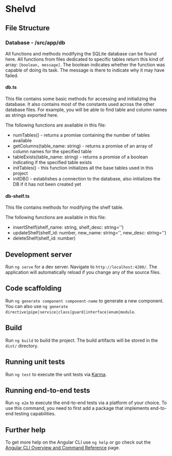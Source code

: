 # Shelvd

## File Structure
### Database - /src/app/db
All functions and methods modifying the SQLite database can be found here.
All functions from files dedicated to specific tables return this
kind of array: `[boolean, message]`. The boolean indicates whether the function 
was capable of doing its task. The message is there to indicate why it may have
failed.

#### db.ts
This file contains some basic methods for accessing and initializing tha database.
It also contains most of the constants used across the other database files.
For example, you will be able to find table and column names as strings exported here.

The following functions are available in this file:
- numTables() - returns a promise containing the number of tables available
- getColumns(table_name: string) - returns a promise of an array of column names for the specified table
- tableExists(table_name: string) - returns a promise of a boolean indicating if the specified table exists
- initTables() - this function initializes all the base tables used in this project
- initDB() - establishes a connection to the database, also initializes the DB if it has not been created yet

#### db-shelf.ts
This file contains methods for modifying the shelf table.

The following functions are available in this file:
- insertShelf(shelf_name: string, shelf_desc: string='')
- updateShelf(shelf_id: number, new_name: string='', new_desc: string='')
- deleteShelf(shelf_id: number)

## Development server

Run `ng serve` for a dev server. Navigate to `http://localhost:4200/`. The application will automatically reload if you change any of the source files.

## Code scaffolding

Run `ng generate component component-name` to generate a new component. You can also use `ng generate directive|pipe|service|class|guard|interface|enum|module`.

## Build

Run `ng build` to build the project. The build artifacts will be stored in the `dist/` directory.

## Running unit tests

Run `ng test` to execute the unit tests via [Karma](https://karma-runner.github.io).

## Running end-to-end tests

Run `ng e2e` to execute the end-to-end tests via a platform of your choice. To use this command, you need to first add a package that implements end-to-end testing capabilities.

## Further help

To get more help on the Angular CLI use `ng help` or go check out the [Angular CLI Overview and Command Reference](https://angular.dev/tools/cli) page.
